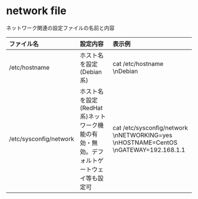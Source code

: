 # network file

ネットワーク関連の設定ファイルの名前と内容


| ファイル名 | 設定内容 | 表示例 |
|:---|:---|:---|
|  /etc/hostname | ホスト名を設定(Debian系) | cat /etc/hostname \nDebian |
| /etc/sysconfig/network | ホスト名を設定(RedHat系)ネットワーク機能の有効・無効。デフォルトゲートウェイ等も設定可 | cat /etc/sysconfig/network \nNETWORKING=yes \nHOSTNAME=CentOS \nGATEWAY=192.168.1.1 |
